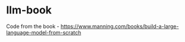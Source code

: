 # llm-book
Code from the book - https://www.manning.com/books/build-a-large-language-model-from-scratch
